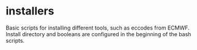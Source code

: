 # installers
Basic scripts for installing different tools, such as eccodes from ECMWF.
Install directory and booleans are configured in the beginning of the bash scripts.
